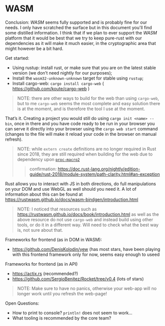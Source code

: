WASM
===

Conclusion: _WASM_ seems fully supported and is probably fine for our needs. I only have scratched the surface but in this document you'll find some distilled information. I think that if we plan to ever support the _WASM_ platform that it would be best that we try to keep pure-rust with our dependencies as it will make it much easier, in the cryptographic area that might however be a bit hard.

Get started:

* Using rustup: install rust, or make sure that you are on the latest stable version (we don’t need nightly for our purposes);
* Install the `wasm32-unknown-unknown` target for stable using `rustup`;
* Install cargo-web: `cargo install cargo-web` ( https://github.com/koute/cargo-web )

> NOTE: there are other ways to build for the web than using `cargo-web`,
> but to me `cargo-web` seems the most complete and easy solution there is at the moment, and is therefore the tool I use at the moment.

That’s it. Creating a project you would still do using `cargo init <name> --bin`,
once in there and you have code ready to be run in your browser you can serve it directly
into your browser using the `cargo web start` command
(changes to the file will make it reload your code in the browser on manual refresh).

> NOTE: while `extern create` definitions are no longer required in Rust since 2018,
> they are still required when building for the web due to dependency upon [`proc-macro2`](https://github.com/alexcrichton/proc-macro2)
>> confirmation: https://doc.rust-lang.org/nightly/edition-guide/rust-2018/module-system/path-clarity.html#an-exception

Rust allows you to interact with JS in both directions, do full manipulations on your DOM and use WebGL as well should you need it. A lot of information about this can be found at https://rustwasm.github.io/docs/wasm-bindgen/introduction.html

> NOTE:
> I noticed that resources such as <https://rustwasm.github.io/docs/book/introduction.html>
> as well as the above resource do not use `cargo-web` and instead build using other tools,
> or do it in a different way. Will need to check what the best way is, not sure about that.

Frameworks for frontend (as in DOM in WASM):
* https://github.com/DenisKolodin/yew (has most stars, have been playing with this frontend framework only for now, seems easy enough to useed

Frameworks for frontend (as in API)
* https://actix.rs (recommended?)
* https://github.com/SergioBenitez/Rocket/tree/v0.4 (lots of stars)

> NOTE:
> Make sure to have no panics,
> otherwise your web-app will no longer work until you refresh the web-page!

Open Questions:
* How to print to console? `println!` does not seem to work...
* What tooling is recommended by the core team?
